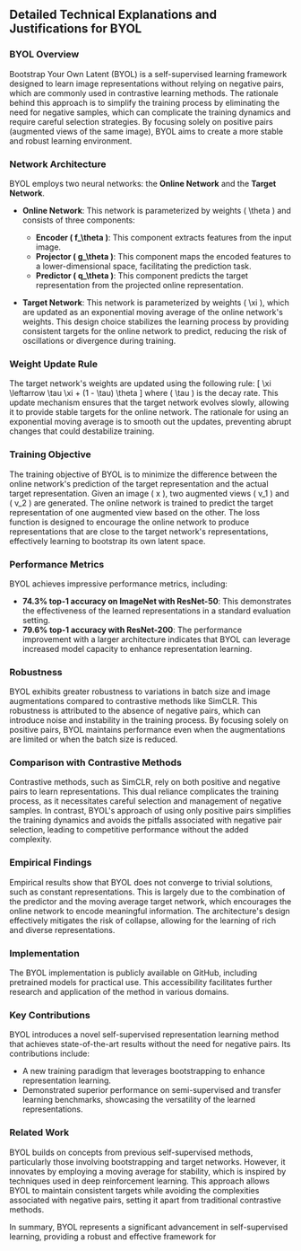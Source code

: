 ## Detailed Technical Explanations and Justifications for BYOL

### BYOL Overview
Bootstrap Your Own Latent (BYOL) is a self-supervised learning framework designed to learn image representations without relying on negative pairs, which are commonly used in contrastive learning methods. The rationale behind this approach is to simplify the training process by eliminating the need for negative samples, which can complicate the training dynamics and require careful selection strategies. By focusing solely on positive pairs (augmented views of the same image), BYOL aims to create a more stable and robust learning environment.

### Network Architecture
BYOL employs two neural networks: the **Online Network** and the **Target Network**.

- **Online Network**: This network is parameterized by weights \( \theta \) and consists of three components:
  - **Encoder \( f_\theta \)**: This component extracts features from the input image.
  - **Projector \( g_\theta \)**: This component maps the encoded features to a lower-dimensional space, facilitating the prediction task.
  - **Predictor \( q_\theta \)**: This component predicts the target representation from the projected online representation.

- **Target Network**: This network is parameterized by weights \( \xi \), which are updated as an exponential moving average of the online network's weights. This design choice stabilizes the learning process by providing consistent targets for the online network to predict, reducing the risk of oscillations or divergence during training.

### Weight Update Rule
The target network's weights are updated using the following rule:
\[
\xi \leftarrow \tau \xi + (1 - \tau) \theta
\]
where \( \tau \) is the decay rate. This update mechanism ensures that the target network evolves slowly, allowing it to provide stable targets for the online network. The rationale for using an exponential moving average is to smooth out the updates, preventing abrupt changes that could destabilize training.

### Training Objective
The training objective of BYOL is to minimize the difference between the online network's prediction of the target representation and the actual target representation. Given an image \( x \), two augmented views \( v_1 \) and \( v_2 \) are generated. The online network is trained to predict the target representation of one augmented view based on the other. The loss function is designed to encourage the online network to produce representations that are close to the target network's representations, effectively learning to bootstrap its own latent space.

### Performance Metrics
BYOL achieves impressive performance metrics, including:
- **74.3% top-1 accuracy on ImageNet with ResNet-50**: This demonstrates the effectiveness of the learned representations in a standard evaluation setting.
- **79.6% top-1 accuracy with ResNet-200**: The performance improvement with a larger architecture indicates that BYOL can leverage increased model capacity to enhance representation learning.

### Robustness
BYOL exhibits greater robustness to variations in batch size and image augmentations compared to contrastive methods like SimCLR. This robustness is attributed to the absence of negative pairs, which can introduce noise and instability in the training process. By focusing solely on positive pairs, BYOL maintains performance even when the augmentations are limited or when the batch size is reduced.

### Comparison with Contrastive Methods
Contrastive methods, such as SimCLR, rely on both positive and negative pairs to learn representations. This dual reliance complicates the training process, as it necessitates careful selection and management of negative samples. In contrast, BYOL's approach of using only positive pairs simplifies the training dynamics and avoids the pitfalls associated with negative pair selection, leading to competitive performance without the added complexity.

### Empirical Findings
Empirical results show that BYOL does not converge to trivial solutions, such as constant representations. This is largely due to the combination of the predictor and the moving average target network, which encourages the online network to encode meaningful information. The architecture's design effectively mitigates the risk of collapse, allowing for the learning of rich and diverse representations.

### Implementation
The BYOL implementation is publicly available on GitHub, including pretrained models for practical use. This accessibility facilitates further research and application of the method in various domains.

### Key Contributions
BYOL introduces a novel self-supervised representation learning method that achieves state-of-the-art results without the need for negative pairs. Its contributions include:
- A new training paradigm that leverages bootstrapping to enhance representation learning.
- Demonstrated superior performance on semi-supervised and transfer learning benchmarks, showcasing the versatility of the learned representations.

### Related Work
BYOL builds on concepts from previous self-supervised methods, particularly those involving bootstrapping and target networks. However, it innovates by employing a moving average for stability, which is inspired by techniques used in deep reinforcement learning. This approach allows BYOL to maintain consistent targets while avoiding the complexities associated with negative pairs, setting it apart from traditional contrastive methods.

In summary, BYOL represents a significant advancement in self-supervised learning, providing a robust and effective framework for